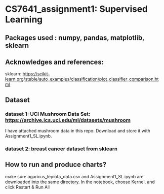 # CS7641_assignment1: Supervised Learning


## Packages used : numpy, pandas,  matplotlib, sklearn


## Acknowledges and references: 
sklearn: https://scikit-learn.org/stable/auto_examples/classification/plot_classifier_comparison.html


## Dataset
### dataset 1: UCI Mushroom Data Set: https://archive.ics.uci.edu/ml/datasets/mushroom
I have attached mushroom data in this repo. Download and store it with Assignment1_SL.ipynb. 
### dataset 2: breast cancer dataset from sklearn


## How to run and produce charts?
make sure agaricus_lepiota_data.csv and Assignment1_SL.ipynb are downloaded into the same directory.
In the notebook, choose Kernel, and click Restart & Run All
